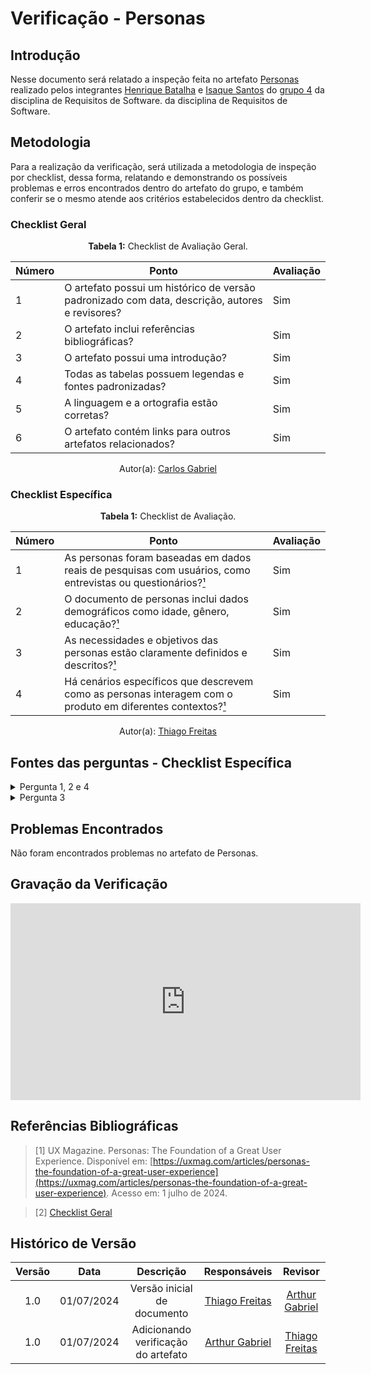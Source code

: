 # Verificação - Personas

## Introdução

Nesse documento será relatado a inspeção feita no artefato [Personas](https://github.com/Requisitos-de-Software/2024.1-Gov.br/blob/main/docs/Personas/Personas.md) realizado pelos integrantes [Henrique Batalha](https://github.com/HeBatalha) e [Isaque Santos](https://github.com/IsaqueSH) do [grupo 4](https://github.com/Requisitos-de-Software/2024.1-Gov.br) da disciplina de Requisitos de Software. da disciplina de Requisitos de Software.

## Metodologia

Para a realização da verificação, será utilizada a metodologia de inspeção por checklist, dessa forma, relatando e demonstrando os possíveis problemas e erros encontrados dentro do artefato do grupo, e também conferir se o mesmo atende aos critérios estabelecidos dentro da checklist.

### Checklist Geral

<font><p style="text-align: center">**Tabela 1:** Checklist de Avaliação Geral.</p></font>

| Número  | Ponto                                                                                                           | Avaliação         |
|-----|----------------------------------------------------------------------------------------------------------------------|------------------|
| 1   | O artefato possui um histórico de versão padronizado com data, descrição, autores e revisores?                       |         Sim         |
| 2   | O artefato inclui referências bibliográficas?                                                                        |         Sim         |
| 3   | O artefato possui uma introdução?                                                                                   |          Sim        |
| 4   | Todas as tabelas possuem legendas e fontes padronizadas?                                                             |         Sim         |
| 5  | A linguagem e a ortografia estão corretas?                                                                           |          Sim        |
| 6  | O artefato contém links para outros artefatos relacionados?                                                           |         Sim         |

<div align="center">Autor(a): <a href="https://github.com/TheCarlosRamos">Carlos Gabriel</a></div>

### Checklist Específica


<font><p style="text-align: center">**Tabela 1:** Checklist de Avaliação.</p></font>

| Número | Ponto                                                                                                  | Avaliação         |
|--------|--------------------------------------------------------------------------------------------------------|------------------|
| 1      | As personas foram baseadas em dados reais de pesquisas com usuários, como entrevistas ou questionários?[¹](#ref1) |   Sim            |
| 2      | O documento de personas inclui dados demográficos como idade, gênero, educação?[¹](#ref1)                 |           Sim    |
| 3      | As necessidades e objetivos das personas estão claramente definidos e descritos?[¹](#ref1)                       |    Sim           |
| 4      | Há cenários específicos que descrevem como as personas interagem com o produto em diferentes contextos?[¹](#ref1) |   Sim            |

<div align="center">Autor(a): <a href="https://github.com/thiagorfreitas">Thiago Freitas</a></div> 

## Fontes das perguntas - Checklist Específica

</details>
<details><summary>Pergunta 1, 2 e 4</summary>
<img src="assets/verificacao/personas_pergunta1_ref.png" alt="ref" width="700"/>
</details>

</details>
<details><summary>Pergunta 3</summary>
<img src="assets/verificacao/personas_pergunta3_ref.png" alt="ref" width="700"/>
</details>


## Problemas Encontrados

Não foram encontrados problemas no artefato de Personas.

## Gravação da Verificação

<iframe width="560" height="315" src="https://www.youtube.com/embed/g5dTX9OqyKE?si=W2Ir9SVf8_ujuLjm" title="YouTube video player" frameborder="0" allow="accelerometer; autoplay; clipboard-write; encrypted-media; gyroscope; picture-in-picture; web-share" referrerpolicy="strict-origin-when-cross-origin" allowfullscreen></iframe>

## Referências Bibliográficas


<a id="ref1"></a>

<a id="ref2"></a>

> [1] UX Magazine. Personas: The Foundation of a Great User Experience. Disponível em: [https://uxmag.com/articles/personas-the-foundation-of-a-great-user-experience](https://uxmag.com/articles/personas-the-foundation-of-a-great-user-experience). Acesso em: 1 julho de 2024.

> [2] [Checklist Geral](verificacao/grupo_4/verificacao_grupo4.md#metodologia)


## Histórico de Versão
| Versão | Data       | Descrição                                   | Responsáveis                                                                               | Revisor                                      |
| :----: | :--------: | :-----------------------------------------: | :----------------------------------------------------------------------------------------: | :------------------------------------------: |
|  1.0	|01/07/2024|	Versão inicial de documento	|[Thiago Freitas](https://github.com/thiagorfreitas) |[Arthur Gabriel](https://github.com/Caio-bergbjj) |
|  1.0	|01/07/2024|	Adicionando verificação do artefato |[Arthur Gabriel](https://github.com/Caio-bergbjj) | [Thiago Freitas](https://github.com/thiagorfreitas) |
